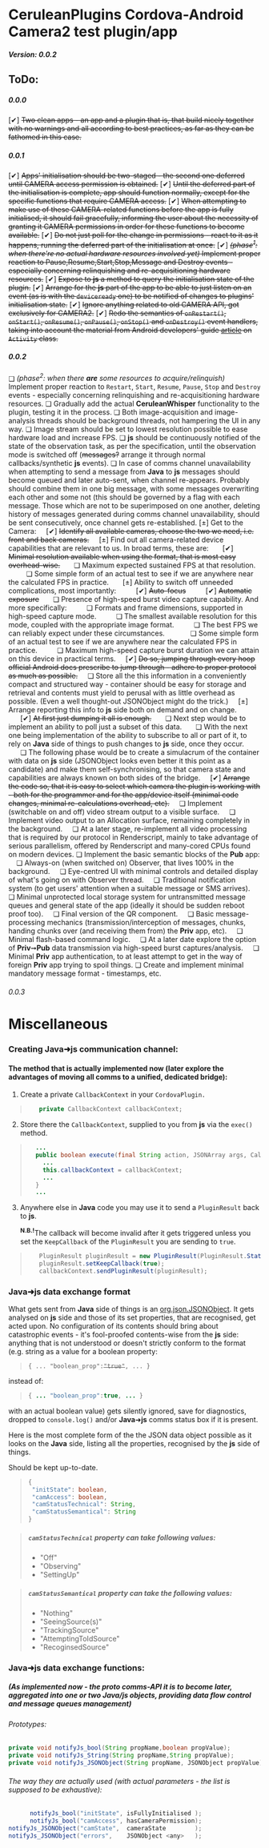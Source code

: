 # CeruleanPlugins Cordova-Android Camera2 test plugin/app
##### Version: 0.0.2

## ToDo:
##### 0.0.0
[&#x2714;] ~~Two clean apps - an app and a plugin that is, that build nicely together with no warnings and all according to best practices, as far as they can be fathomed in this case.~~
##### 0.0.1
[&#x2714;] ~~Apps' initialisation should be two-staged - the second one deferred until CAMERA access permission is obtained.~~
[&#x2714;] ~~Until the deferred part of the initialisation is complete, app should function normally, except for the specific functions that require CAMERA access.~~
[&#x2714;] ~~When attempting to make use of these CAMERA-related functions before the app is fully initialised, it should fail gracefully, informing the user about the necessity of granting it CAMERA permissions in order for these functions to become available.~~
[&#x2714;] ~~Do not just poll for the change in permissions - react to it as it happens, running the deferred part of the initialisation at once.~~
[&#x2714;] ~~*(phase<sup>1</sup>: when there're no actual hardware resources involved yet)* Implement proper reaction to Pause,Resume,Start,Stop,Message and Destroy events - especially concerning relinquishing and re-acquisitioning hardware resources.~~
[&#x2714;] ~~Expose to **js** a method to query the initialisation state of the plugin.~~
[&#x2714;] ~~Arrange for the **js** part of the app to be able to just listen on an event (as is with the `deviceready` one) to be notified of changes to plugins' initialisation state.~~
[&#x2714;] ~~Ignore anything related to old CAMERA API, got exclusively for CAMERA2.~~
[&#x2714;] ~~Redo the semantics of `onRestart()`, `onStart()`, `onResume()`, `onPause()`, `onStop()` and `onDestroy()` event handlers, taking into account the material from Android developers' guide [article](https://developer.android.com/reference/android/app/Activity.html#ActivityLifecycle) on `Activity` class.~~
##### 0.0.2
&#x274F; *(phase<sup>2</sup>: when there **are** some resources to acquire/relinquish)* Implement proper reaction to `Restart`, `Start`, `Resume`, `Pause`, `Stop` and `Destroy` events - especially concerning relinquishing and re-acquisitioning hardware resources.
&#x274F; Gradually add the actual **CeruleanWhisper** functionality to the plugin, testing it in the process.
&#x274F; Both image-acquisition and image-analysis threads should be background threads, not hampering the UI in any way.
&#x274F; Image stream should be set to lowest resolution possible to ease hardware load and increase FPS.
&#x274F; **js** should be continuously notified of the state of the observation task, as per the specification, until the observation mode is switched off (~~messages?~~ arrange it through normal callbacks/synthetic **js** events).
&#x274F; In case of comms channel unavailability when attempting to send a message from **Java** to **js** messages should become queued and later auto-sent, when channel re-appears. Probably should combine them in one big message, with some messages overwriting each other and some not (this should be governed by a flag with each message. Those which are not to be superimposed on one another, deleting history of messages generated during comms channel unavailability, should be sent consecutively, once channel gets re-established.
[&#x00B1;] Get to the Camera:
&#xA0;&#xA0;&#xA0; [&#x2714;] ~~Identify all available cameras, choose the two we need, i.e. front and back cameras.~~
&#xA0;&#xA0;&#xA0; [&#x00B1;] Find out all camera-related device capabilities that are relevant to us. In broad terms, these are:
&#xA0;&#xA0;&#xA0;&#xA0;&#xA0;&#xA0;[&#x2714;] ~~Minimal resolution available when using the format, that is most easy overhead-wise.~~
&#xA0;&#xA0;&#xA0;&#xA0;&#xA0;&#xA0;&#x274F; Maximum expected sustained FPS at that resolution.
&#xA0;&#xA0;&#xA0;&#xA0;&#xA0;&#xA0;&#xA0;&#xA0;&#xA0;&#x274F; Some simple form of an actual test to see if we are anywhere near the calculated FPS in practice.
&#xA0;&#xA0;&#xA0;&#xA0;&#xA0;&#xA0;[&#x00B1;] Ability to switch off unneeded complications, most importantly:
&#xA0;&#xA0;&#xA0;&#xA0;&#xA0;&#xA0;&#xA0;&#xA0;&#xA0;[&#x2714;] ~~Auto-focus~~
&#xA0;&#xA0;&#xA0;&#xA0;&#xA0;&#xA0;&#xA0;&#xA0;&#xA0;[&#x2714;] ~~Automatic exposure~~
&#xA0;&#xA0;&#xA0;&#xA0;&#xA0;&#xA0;&#x274F; Presence of high-speed burst video capture capability. And more specifically:
&#xA0;&#xA0;&#xA0;&#xA0;&#xA0;&#xA0;&#xA0;&#xA0;&#xA0;&#x274F; Formats and frame dimensions, supported in high-speed capture mode.
&#xA0;&#xA0;&#xA0;&#xA0;&#xA0;&#xA0;&#xA0;&#xA0;&#xA0;&#x274F; The smallest available resolution for this mode, coupled with the appropriate image format.
&#xA0;&#xA0;&#xA0;&#xA0;&#xA0;&#xA0;&#xA0;&#xA0;&#xA0;&#x274F; The best FPS we can reliably expect under these circumstances.
&#xA0;&#xA0;&#xA0;&#xA0;&#xA0;&#xA0;&#xA0;&#xA0;&#xA0;&#xA0;&#xA0;&#xA0;&#x274F; Some simple form of an actual test to see if we are anywhere near the calculated FPS in practice.
&#xA0;&#xA0;&#xA0;&#xA0;&#xA0;&#xA0;&#xA0;&#xA0;&#xA0;&#x274F; Maximum high-speed capture burst duration we can attain on this device in practical terms.
&#xA0;&#xA0;&#xA0; [&#x2714;] ~~Do so, jumping through every hoop official Android docs prescribe to jump through - adhere to proper protocol as much as possible.~~
&#xA0;&#xA0;&#xA0; &#x274F; Store all the this information in a conveniently compact and structured way - container should be easy for storage and retrieval and contents must yield to perusal with as little overhead as possible. (Even a well thought-out JSONObject might do the trick.)
&#xA0;&#xA0;&#xA0; [&#x00B1;] Arrange reporting this info to **js** side both on demand and on change. 
&#xA0;&#xA0;&#xA0;&#xA0;&#xA0;&#xA0;[&#x2714;] ~~At first just dumping it all is enough.~~
&#xA0;&#xA0;&#xA0;&#xA0;&#xA0;&#xA0;&#x274F; Next step would be to implement an ability to poll just a subset of this data.
&#xA0;&#xA0;&#xA0;&#xA0;&#xA0;&#xA0;&#x274F; With the next one being implementation of the ability to subscribe to all or part of it, to rely on **Java** side of things to push changes to **js** side, once they occur.
&#xA0;&#xA0;&#xA0;&#xA0;&#xA0;&#xA0;&#x274F; The following phase would be to create a simulacrum of the container with data on **js** side (JSONObject looks even better it this point as a candidate) and make them self-synchronising, so that camera state and capabilities are always known on both sides of the bridge.
&#xA0;&#xA0;&#xA0; [&#x2714;] ~~Arrange the code so, that it is easy to select which camera the plugin is working with - both for the programmer and for the app/device itself (minimal code changes, minimal re-calculations overhead, etc).~~
&#xA0;&#xA0;&#xA0; &#x274F; Implement (switchable on and off) video stream output to a visible surface.
&#xA0;&#xA0;&#xA0; &#x274F; Implement video output to an Allocation surface, remaining completely in the background.
&#xA0;&#xA0;&#xA0; &#x274F; At a later stage, re-implement all video processing that is required by our protocol in Renderscript, mainly to take advantage of serious parallelism, offered by Renderscript and many-cored CPUs found on modern devices.
&#x274F; Implement the basic semantic blocks of the **Pub** app:
&#xA0;&#xA0;&#xA0; &#x274F; Always-on (when switched on) Observer, that lives 100% in the background.
&#xA0;&#xA0;&#xA0; &#x274F; Eye-centred UI with minimal controls and detailed display of what's going on with Observer thread.
&#xA0;&#xA0;&#xA0; &#x274F; Traditional notification system (to get users' attention when a suitable message or SMS arrives).
&#xA0;&#xA0;&#xA0; &#x274F; Minimal unprotected local storage system for untransmitted message queues and general state of the app (ideally it should be sudden reboot proof too).
&#xA0;&#xA0;&#xA0; &#x274F; Final version of the QR component.
&#xA0;&#xA0;&#xA0; &#x274F; Basic message-processing mechanics (transmission/interception of messages, chunks, handing chunks over (and receiving them from) the **Priv** app, etc).
&#xA0;&#xA0;&#xA0; &#x274F; Minimal flash-based command logic.
&#xA0;&#xA0;&#xA0; &#x274F; At a later date explore the option of **Priv**&#x279E;**Pub** data transmission via high-speed burst captures/analysis.
&#xA0;&#xA0;&#xA0; &#x274F; Minimal **Priv** app authentication, to at least attempt to get in the way of foreign **Priv** app trying to spoil things. 
&#x274F; Create and implement minimal mandatory message format - timestamps, etc.
###### 0.0.3

# Miscellaneous

### Creating Java&#x279C;js communication channel:
#### The method that is actually implemented now (later explore the advantages of moving all comms to a unified, dedicated bridge):
1. Create a private `CallbackContext` in your `CordovaPlugin.`
>   ```java
>      private CallbackContext callbackContext;
>   ```
2. Store there the `CallbackContext`, supplied to you from **js** via the `exec()` method.
>   ```java
>     ...
>     public boolean execute(final String action, JSONArray args, CallbackContext callbackContext) throws JSONException {
>       ... 
>       this.callbackContext = callbackContext; 
>       ...
>     }
>     ...
>   ```
3. Anywhere else in **Java** code you may use it to send a `PluginResult` back to **js**.

   <sup>**N.B.!**</sup>The callback will become invalid after it gets triggered unless you set the `KeepCallback` of the `PluginResult` you are sending to `true`.
>   ```java
>      PluginResult pluginResult = new PluginResult(PluginResult.Status.OK, "WHAT");
>      pluginResult.setKeepCallback(true);
>      callbackContext.sendPluginResult(pluginResult);
>   ```

### Java&#x279C;js data exchange format
What gets sent from **Java** side of things is an [org.json.JSONObject](https://developer.android.com/reference/org/json/JSONObject.html). It gets analysed on **js** side and those of its set properties, that are recognised, get acted upon. No configuration of its contents should bring about catastrophic events - it's fool-proofed contents-wise from the **js** side: anything that is not understood or doesn't strictly conform to the format (e.g. string as a value for a boolean property:

>`{ ... "boolean_prop":`~~`"true"`~~`, ... }`

instead of:

>```java
>{ ... "boolean_prop":true, ... }
>```

with an actual boolean value) gets silently ignored, save for diagnostics, dropped to `console.log()` and/or **Java**&#x279C;**js** comms status box if it is present.

Here is the most complete form of the the JSON data object possible as it looks on the **Java** side, listing all the properties, recognised by the **js** side of things. 

Should be kept up-to-date.
>```java
>{
>  "initState": boolean,
>  "camAccess": boolean,
>  "camStatusTechnical": String,
>  "camStatusSemantical": String
>}
>```

>##### `camStatusTechnical` property can take following values:
>- "Off"
>- "Observing"
>- "SettingUp"

>##### `camStatusSemantical` property can take the following values:
>- "Nothing"
>- "SeeingSource(s)"
>- "TrackingSource"
>- "AttemptingToIdSource"
>- "RecoginsedSource"

### Java&#x279C;js data exchange functions:
##### (As implemented now - the proto comms-API it is to become later, aggregated into one or two Java/js objects, providing data flow control and message queues management)

###### Prototypes:

```java
private void notifyJs_bool(String propName,boolean propValue);
private void notifyJs_String(String propName,String propValue);
private void notifyJs_JSONObject(String propName, JSONObject propValue);
```

###### The way they are actually used (with actual parameters - the list is supposed to be exhaustive):

```java
      notifyJs_bool("initState", isFullyInitialised );
      notifyJs_bool("camAccess", hasCameraPermission);
notifyJs_JSONObject("camState",  cameraState        );
notifyJs_JSONObject("errors",    JSONObject <any>   );
```


[comment]: # (N.B.! For this comment format to work a blank empty line before AND after it is a must! Also, one mustn't use newlines and parentheses. <I decided to use these triangular HTML/XML tag parentheses instead.>)

[comment]: # (Some Unicode symbols: a bold <not used> left-to-right arrow:&#x2794; another <used> bold left-to-right arrow:&#x279C; a non-bold <used> left-to-right arrow:&#x279E; another non-bold <not used> left-to-right arrow:&#x279D; a very nice non-bold right arrow:&#x2192; a slightly 3D empty checkbox<GOOD>:&#x274F; beautiful check-marks, bold<GOOD, MAY BE USED BETWEEN SQUARE BRACKETS>:&#x2714; and not bold<WORSE>:&#x2713; beautiful checkbox crosses, bold<GOOD, MAY BE USED BETWEEN SQUARE BRACKETS>:&#x2718; and not bold<WORSE>:&#x2717; a warning sign:&#x26A0; a framed key:&#x26BF; a high voltage sign:&#x26A1; a Russian-style number sign:&#x2116; an information sign:&#x2139; a skull and crossbones:&#x2620; a radioactive sign:&#x2622; a bio-hazard sign:&#x2623; a hammer and sickle:&#x262D; a trademark sign:&#x2122; a 'Reserved' symbol:&#x00AE; a copyright symbol:&#x00A9; a footnote bookmark <dagger - cross-like>:&#x2020; 
a footnote bookmark <double dagger - cross-like>:&#x2021; a small footnote-mark style black star:&#x22C6; an 'exists' symbol:&#x2203; a 'does not exist' symbol:&#x2204; a 'for any' symbol:&#x22C1; a 'for all' symbol:&#x2200; a capital lambda:&#x039B; a large plus symbol:&#x2795; a large minus symbol:&#x2796; a 'minus-plus' symbol:&#x2213; a 'plus-minus' symbol:&#x00B1; an 'of the same order of magnitude' sign:&#x223D;)
